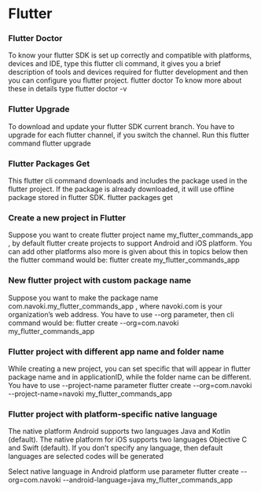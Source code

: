 # Flutter
### Flutter Doctor
To know your flutter SDK is set up correctly and compatible with platforms, devices and IDE, type this flutter cli command, it gives you a brief description of tools and devices required for flutter development and then you can configure you flutter project.
    flutter doctor
To know more about these in details type 
    flutter doctor -v
### Flutter Upgrade
To download and update your flutter SDK current branch. You have to upgrade for each flutter channel, if you switch the channel. Run this flutter command
    flutter upgrade
### Flutter Packages Get
This flutter cli command downloads and includes the package used in the flutter project. If the package is already downloaded, it will use offline package stored in flutter SDK.
    flutter packages get
### Create a new project in Flutter
Suppose you want to create flutter project name my_flutter_commands_app , by default flutter create projects to support Android and iOS platform. You can add other platforms also more is given about this in topics below then the flutter command would be:
    flutter create my_flutter_commands_app
### New flutter project with custom package name
Suppose you want to make the package name com.navoki.my_flutter_commands_app , where navoki.com is your organization’s web address. You have to use --org parameter, then cli command would be:
    flutter create --org=com.navoki  my_flutter_commands_app
### Flutter project with different app name and folder name
While creating a new project, you can set specific <app-name> that will appear in flutter package name and in applicationID, while the folder name can be different. You have to use --project-name parameter
    flutter create --org=com.navoki --project-name=navoki my_flutter_commands_app
### Flutter project with platform-specific native language
The native platform Android supports two languages Java and Kotlin (default). The native platform for iOS supports two languages Objective C and Swift (default). If you don’t specify any language, then default languages are selected codes will be generated

Select native language in Android platform use parameter
    flutter create --org=com.navoki --android-language=java my_flutter_commands_app